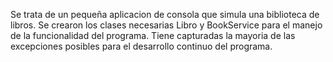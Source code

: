 Se trata de un pequeña aplicacion de consola que simula una biblioteca de libros.
Se crearon los clases necesarias Libro y BookService para el manejo de la funcionalidad del programa. Tiene capturadas la mayoria de las excepciones posibles para el desarrollo continuo del programa.
